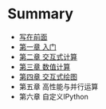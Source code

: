 # Summary

* [写在前面](README.md)
* [第一章 入门](chapter1.md)
* [第二章 交互式计算](chapter2.md)
* [第三章 数值计算](chapter3.md)
* [第四章 交互式绘图](chapter4.md)
* 第五章 高性能与并行运算
* 第六章 自定义IPython

